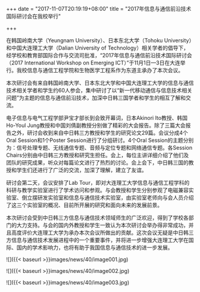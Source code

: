 +++
date = "2017-11-07T20:19:19+08:00"
title = "2017年信息与通信前沿技术国际研讨会在我校举行"

+++

在韩国岭南大学（Yeungnam University）、日本东北大学（Tohoku University）和中国大连理工大学（Dalian University of Technology）相关学者的倡导下，经学校和教育部国际合作与交流司批准，“2017年信息与通信前沿技术国际研讨会（2017 International Workshop on Emerging ICT）”于11月1日—3日在大连举行。我校信息与通信工程学院和生物医学工程系作为东道主承办了本次会议。

本次研讨会有来自韩国岭南大学、日本东北大学和中国大连理工大学的信息与通信技术相关学者和学生约60人参会，集中研讨了以“新一代移动通信与信息技术相关问题”为主题的信息与通信前沿技术，加深中日韩三国学者和学生的相互了解和交流。

电子信息与电气工程学部尹宝才部长到会致开幕词，日本Akinori Ito教授、韩国Ho-Youl Jung教授和中国刘倩副教授分别做了精彩的大会报告。除了三篇大会报告之外，研讨会收到来自中日韩三方教授和学生的研究论文29篇。会议分成4个Oral Session和1个Poster Session进行了分组研讨。4个Oral Session的主题分别为：信号处理专题、无线通信专题、音频与定位专题和网络通信专题。各Session Chairs分别由中日韩三方教授和研究生担任。会上，每位主讲详细介绍了他们及团队的研究成果，听众对每篇论文进行了热烈的讨论。会上会下，中日韩三国的教授和学生们还进行了广泛的交流，加深了理解，建立了友谊。

研讨会第二天，会议安排了Lab Tour，即对大连理工大学信息与通信工程学科的科研与教学实验室进行了学术访问和参观。与会教授和学生分别参观了电磁兼容实验室、倒立摆研发实验室和信息与通信技术实验室，由实验室老师向与会人员介绍了这三个实验室的概况、目前所开展的研究和面向未来的发展前景。

本次研讨会受到中日韩三方信息与通信技术领域师生的广泛欢迎，得到了学校各部门的大力支持。与会的国内外教授和学生一致认为本次研讨会举办得非常成功，并且高度评价大连理工大学为承办本次会议所做出的贡献。这次会议无疑是中日韩三方信息与通信技术发展进程中的一个重要事件，并将进一步增强大连理工大学在国际、国内的学术影响力，也将有助于我国信息与通信技术的进一步发展。

![]({{< baseurl >}}images/news/40/image001.jpg)

![]({{< baseurl >}}images/news/40/image002.jpg)

![]({{< baseurl >}}images/news/40/image003.jpg)
